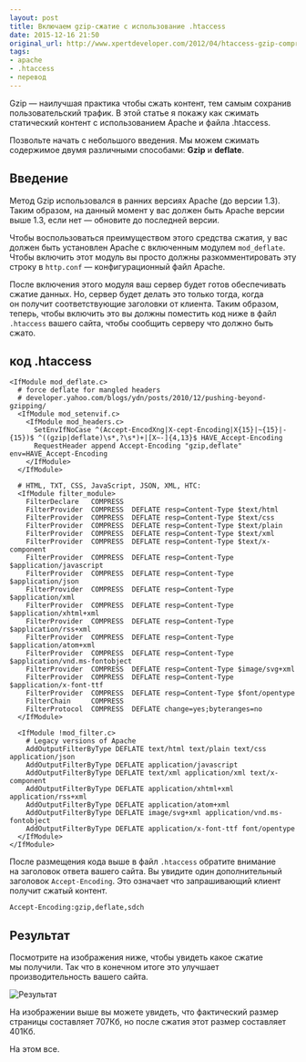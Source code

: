```yaml
---
layout: post
title: Включаем gzip-сжатие с использование .htaccess
date: 2015-12-16 21:50
original_url: http://www.xpertdeveloper.com/2012/04/htaccess-gzip-compression/
tags:
- apache
- .htaccess
- перевод
---
```


Gzip&nbsp;&mdash; наилучшая практика чтобы сжать контент, тем самым сохранив пользовательский трафик. В&nbsp;этой статье я&nbsp;покажу как сжимать статический контент с&nbsp;использованием Apache и&nbsp;файла .htaccess.

Позвольте начать с&nbsp;небольшого введения. Мы&nbsp;можем сжимать содержимое двумя различными способами: **Gzip** и&nbsp;**deflate**.

## Введение

Метод Gzip использовался в&nbsp;ранних версиях Apache (до&nbsp;версии 1.3). Таким образом, на&nbsp;данный момент у&nbsp;вас должен быть Apache версии выше 1.3, если нет&nbsp;&mdash; обновите до&nbsp;последней версии.

Чтобы воспользоваться преимуществом этого средства сжатия, у&nbsp;вас должен быть установлен Apache с&nbsp;включенным модулем `mod_deflate`. Чтобы включить этот модуль вы&nbsp;просто должны разкомментировать эту строку в `http.conf`&nbsp;&mdash; конфигурационный файл Apache.

После включения этого модуля ваш сервер будет готов обеспечивать сжатие данных. Но, сервер будет делать это только тогда, когда он&nbsp;получит соответствующие заголовки от&nbsp;клиента. Таким образом, теперь, чтобы включить это вы&nbsp;должны поместить код ниже в&nbsp;файл `.htaccess` вашего сайта, чтобы сообщить серверу что должно быть сжато.

## код .htaccess

```
<IfModule mod_deflate.c>
  # force deflate for mangled headers
  # developer.yahoo.com/blogs/ydn/posts/2010/12/pushing-beyond-gzipping/
  <IfModule mod_setenvif.c>
    <IfModule mod_headers.c>
      SetEnvIfNoCase ^(Accept-EncodXng|X-cept-Encoding|X{15}|~{15}|-{15})$ ^((gzip|deflate)\s*,?\s*)+|[X~-]{4,13}$ HAVE_Accept-Encoding
      RequestHeader append Accept-Encoding "gzip,deflate" env=HAVE_Accept-Encoding
    </IfModule>
  </IfModule>

  # HTML, TXT, CSS, JavaScript, JSON, XML, HTC:
  <IfModule filter_module>
    FilterDeclare   COMPRESS
    FilterProvider  COMPRESS  DEFLATE resp=Content-Type $text/html
    FilterProvider  COMPRESS  DEFLATE resp=Content-Type $text/css
    FilterProvider  COMPRESS  DEFLATE resp=Content-Type $text/plain
    FilterProvider  COMPRESS  DEFLATE resp=Content-Type $text/xml
    FilterProvider  COMPRESS  DEFLATE resp=Content-Type $text/x-component
    FilterProvider  COMPRESS  DEFLATE resp=Content-Type $application/javascript
    FilterProvider  COMPRESS  DEFLATE resp=Content-Type $application/json
    FilterProvider  COMPRESS  DEFLATE resp=Content-Type $application/xml
    FilterProvider  COMPRESS  DEFLATE resp=Content-Type $application/xhtml+xml
    FilterProvider  COMPRESS  DEFLATE resp=Content-Type $application/rss+xml
    FilterProvider  COMPRESS  DEFLATE resp=Content-Type $application/atom+xml
    FilterProvider  COMPRESS  DEFLATE resp=Content-Type $application/vnd.ms-fontobject
    FilterProvider  COMPRESS  DEFLATE resp=Content-Type $image/svg+xml
    FilterProvider  COMPRESS  DEFLATE resp=Content-Type $application/x-font-ttf
    FilterProvider  COMPRESS  DEFLATE resp=Content-Type $font/opentype
    FilterChain     COMPRESS
    FilterProtocol  COMPRESS  DEFLATE change=yes;byteranges=no
  </IfModule>

  <IfModule !mod_filter.c>
    # Legacy versions of Apache
    AddOutputFilterByType DEFLATE text/html text/plain text/css application/json
    AddOutputFilterByType DEFLATE application/javascript
    AddOutputFilterByType DEFLATE text/xml application/xml text/x-component
    AddOutputFilterByType DEFLATE application/xhtml+xml application/rss+xml
    AddOutputFilterByType DEFLATE application/atom+xml
    AddOutputFilterByType DEFLATE image/svg+xml application/vnd.ms-fontobject
    AddOutputFilterByType DEFLATE application/x-font-ttf font/opentype
  </IfModule>
</IfModule>
```

После размещения кода выше в&nbsp;файл `.htaccess` обратите внимание на&nbsp;заголовок ответа вашего сайта. Вы&nbsp;увидите один дополнительный заголовок `Accept-Encoding`. Это означает что запрашивающий клиент получит сжатый контент.

```
Accept-Encoding:gzip,deflate,sdch
```

## Результат

Посмотрите на&nbsp;изображения ниже, чтобы увидеть какое сжатие мы&nbsp;получили. Так что в&nbsp;конечном итоге это улучшает производительность вашего сайта.

![Результат](https://cloud.githubusercontent.com/assets/766193/11850541/f6bc8f16-a43e-11e5-928e-73c0f2fc4b9c.jpg)

На&nbsp;изображении выше вы&nbsp;можете увидеть, что фактический размер страницы составляет 707Кб, но&nbsp;после сжатия этот размер составляет 401Кб.

На&nbsp;этом все.
